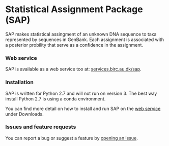 
# Statistical Assignment Package (SAP)

SAP makes statistical assingment of an unknown DNA sequence to taxa represented by
sequences in GenBank. Each assignment is associated with a posterior probility that serve
as a confidence in the assignment.

### Web service

SAP is available as a web service too at: [services.birc.au.dk/sap](https://services.birc.au.dk/sap).

### Installation

SAP is written for Python 2.7 and will not run on version 3. The best way install Python 2.7 is using a conda environment.

You can find more detail on how to install and run SAP on the [web service](https://services.birc.au.dk/sap) under Downloads.

### Issues and feature requests

You can report a bug or suggest a feature by [opening an issue](https://github.com/kaspermunch/sap/issues).